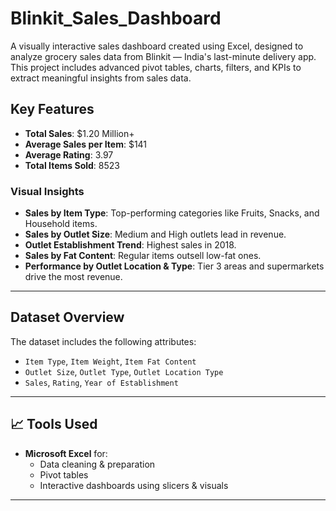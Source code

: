 # Blinkit_Sales_Dashboard

A visually interactive sales dashboard created using Excel, designed to analyze grocery sales data from Blinkit — India's last-minute delivery app. This project includes advanced pivot tables, charts, filters, and KPIs to extract meaningful insights from sales data.

## Key Features

- **Total Sales**: $1.20 Million+
- **Average Sales per Item**: $141
- **Average Rating**: 3.97
- **Total Items Sold**: 8523

### Visual Insights

- **Sales by Item Type**: Top-performing categories like Fruits, Snacks, and Household items.
- **Sales by Outlet Size**: Medium and High outlets lead in revenue.
- **Outlet Establishment Trend**: Highest sales in 2018.
- **Sales by Fat Content**: Regular items outsell low-fat ones.
- **Performance by Outlet Location & Type**: Tier 3 areas and supermarkets drive the most revenue.

---

## Dataset Overview

The dataset includes the following attributes:
- `Item Type`, `Item Weight`, `Item Fat Content`
- `Outlet Size`, `Outlet Type`, `Outlet Location Type`
- `Sales`, `Rating`, `Year of Establishment`

---

## 📈 Tools Used

- **Microsoft Excel** for:
  - Data cleaning & preparation
  - Pivot tables
  - Interactive dashboards using slicers & visuals

---
